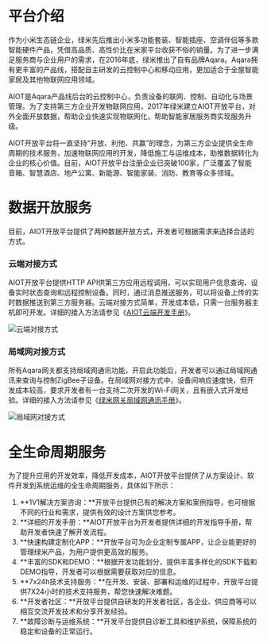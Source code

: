 # 平台介绍

作为小米生态链企业，绿米先后推出小米多功能套装、智能插座、空调伴侣等多款智能硬件产品，凭借高品质、高性价比在米家平台收获不俗的销量。为了进一步满足服务商与企业用户的需求，在2016年底，绿米推出了自有品牌Aqara。Aqara拥有更丰富的产品线，搭配自主研发的云控制中心和移动应用，更加适合于全屋智能家居及其他物联网应用领域。

AIOT是Aqara产品线后台的云控制中心，负责设备的联网、控制、自动化与场景管理。为了支持第三方企业开发物联网应用，2017年绿米建立AIOT开放平台，对外全面开放数据，帮助企业快速实现物联网化，帮助智能家居服务商实现服务升级。

AIOT开放平台将一直坚持“开放、利他、共赢”的理念，为第三方企业提供全生命周期的技术服务，加速物联网应用的开发，降低施工与运维成本，助推数据转化为企业的核心价值。目前，AIOT开放平台注册企业已突破100家，广泛覆盖了智能音箱、智慧酒店、地产公寓、新能源、智能家装、消防、教育等众多领域。

# 数据开放服务

目前，AIOT开放平台提供了两种数据开放方式，开发者可根据需求来选择合适的方式。

### 云端对接方式

AIOT开放平台提供HTTP API供第三方应用远程调用，可以实现用户信息查询、设备实时状态查询和远程控制设备。同时，通过消息推送服务，可以将设备上传的实时数据推送到第三方服务器。云端对接方式简单，开发成本低，只需一台服务器主机即可开发。详细的接入方法请参见《[AIOT云端开发手册](http://help.opencloud.aqara.cn:4001/)》。

![云端对接方式](http://cdn.cnbj2.fds.api.mi-img.com/cdn/aiot/doc-images/zh/doc-index/cloud-access.png)

### 局域网对接方式

所有Aqara网关都支持局域网通讯功能，开启此功能后，开发者可以通过局域网通讯来查询与控制ZigBee子设备。在局域网对接方式中，设备间响应速度快，但开发成本较高，要求开发者有一台支持二次开发的Wi-Fi网关，且有嵌入式开发经验。详细的接入方法请参见《[绿米网关局域网通讯手册](http://help.opencloud.aqara.cn:4002/)》。

![局域网对接方式](http://cdn.cnbj2.fds.api.mi-img.com/cdn/aiot/doc-images/zh/doc-index/local-network-access.png)

# 全生命周期服务

为了提升应用的开发效率，降低开发成本，AIOT开放平台提供了从方案设计、软件开发到系统运维的全生命周期服务，具体如下所示：

1. **1V1解决方案咨询：**开放平台提供已有的解决方案和案例指导，也可根据不同的行业和需求，提供有效的设计方案供您参考。
2. **详细的开发手册：**AIOT开放平台为开发者提供详细的开发指导手册，帮助开发者快速了解开发流程。
3. **快速构建定制化APP：**开放平台可为企业定制专属APP，让企业能更好的管理绿米产品，为用户提供更高效的服务。
4. **丰富的SDK和DEMO：**根据开发功能划分，提供丰富多样化的SDK下载和DEMO指导，开发者可以根据需要获取对应的信息。
5. **7x24h技术支持服务：**在开发、安装、部署和运维的过程中，开放平台提供7X24小时的技术支持服务，帮您快速解决难题。
6. **开发者社区：**开放平台提供自研发的开发者社区，各企业、供应商等可以相互交流开发技术和分享开发经验。
7. **故障诊断与运维系统：**开发平台提供自诊断工具和维护系统，保障系统的稳定和设备的正常运行。
